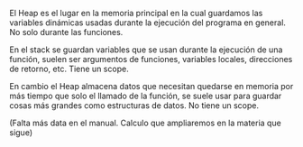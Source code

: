 El Heap es el lugar en la memoria principal en la cual guardamos las variables dinámicas usadas durante la ejecución del programa en general. No solo durante las funciones. 

En el stack se guardan variables que se usan durante la ejecución de una función, suelen ser argumentos de funciones, variables locales, direcciones de retorno, etc. Tiene un scope.

En cambio el Heap almacena datos que necesitan quedarse en memoria por más tiempo que solo el llamado de la función, se suele usar para guardar cosas más grandes como estructuras de datos. No tiene un scope. 

(Falta más data en el manual. Calculo que ampliaremos en la materia que sigue)
